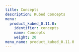 ```yaml
---
title: Concepts
description: Kubed Concepts
menu:
  product_kubed_0.11.0:
    identifier: concepts
    name: Concepts
    weight: 20
menu_name: product_kubed_0.11.0
---
```


